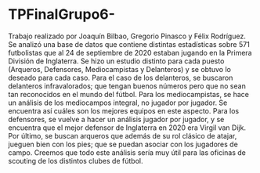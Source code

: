 # TPFinalGrupo6-
Trabajo realizado por Joaquín Bilbao, Gregorio Pinasco y Félix Rodríguez.
Se analizó una base de datos que contiene distintas estadísticas sobre 571 futbolistas que al 24 de septiembre de 2020 estaban jugando en la Primera División de Inglaterra.
Se hizo un estudio distinto para cada puesto (Arqueros, Defensores, Mediocampistas y Delanteros) y se obtuvo lo deseado para cada caso.
Para el caso de los delanteros, se buscaron delanteros infravalorados; que tengan buenos números pero que no sean tan reconocidos en el mundo del fútbol.
Para los mediocampistas, se hace un análisis de los mediocampos integral, no jugador por jugador. Se encuentra así cuáles son los mejores equipos en este aspecto.
Para los defensores, se vuelve a hacer un análisis jugador por jugador, y se encuentra que el mejor defensor de Inglaterra en 2020 era Virgil van Dijk.
Por último, se buscan arqueros que además de su rol clásico de atajar, jueguen bien con los pies; que se puedan asociar con los jugadores de campo.
Creemos que todo este análisis sería muy útil para las oficinas de scouting de los distintos clubes de fútbol.
